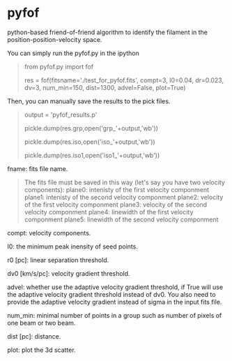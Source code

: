 # pyfof
python-based friend-of-friend algorithm to identify the filament in the position-position-velocity space. 

You can simply run the pyfof.py in the ipython

> from pyfof.py import fof 
> 
> res = fof(fitsname='./test_for_pyfof.fits', compt=3, I0=0.04, dr=0.023, dv=3, num_min=150, dist=1300, advel=False, plot=True) 
> 
Then, you can manually save the results to the pick files.
> 
> output = 'pyfof_results.p' 
>
> pickle.dump(res.grp,open('grp_'+output,'wb')) 
> 
> pickle.dump(res.iso,open('iso_'+output,'wb')) 
> 
> pickle.dump(res.iso1,open('iso1_'+output,'wb')) 


fname: fits file name. 

> The fits file must be saved in this way (let's say you have two velocity components): 
> plane0: intenisty of the first velocity componment 
> plane1: intenisty of the second velocity componment 
> plane2: velocity of the first velocity componment 
> plane3: velocity of the second velocity componment 
> plane4: linewidth of the first velocity componment 
> plane5: linewidth of the second velocity componment 

compt: velocity components. 

I0: the minimum peak inensity of seed points. 

r0 [pc]: linear separation threshold.  

dv0 [km/s/pc]: velocity gradient threshold.

advel: whether use the adaptive velocity gradient threshold, if True will use the adaptive velocity gradient threshold instead of dv0. 
You also need to provide the adaptive velocity gradient instead of sigma in the input fits file.  

num_min: minimal number of points in a group such as number of pixels of one beam or two beam. 

dist [pc]: distance.

plot: plot the 3d scatter. 


